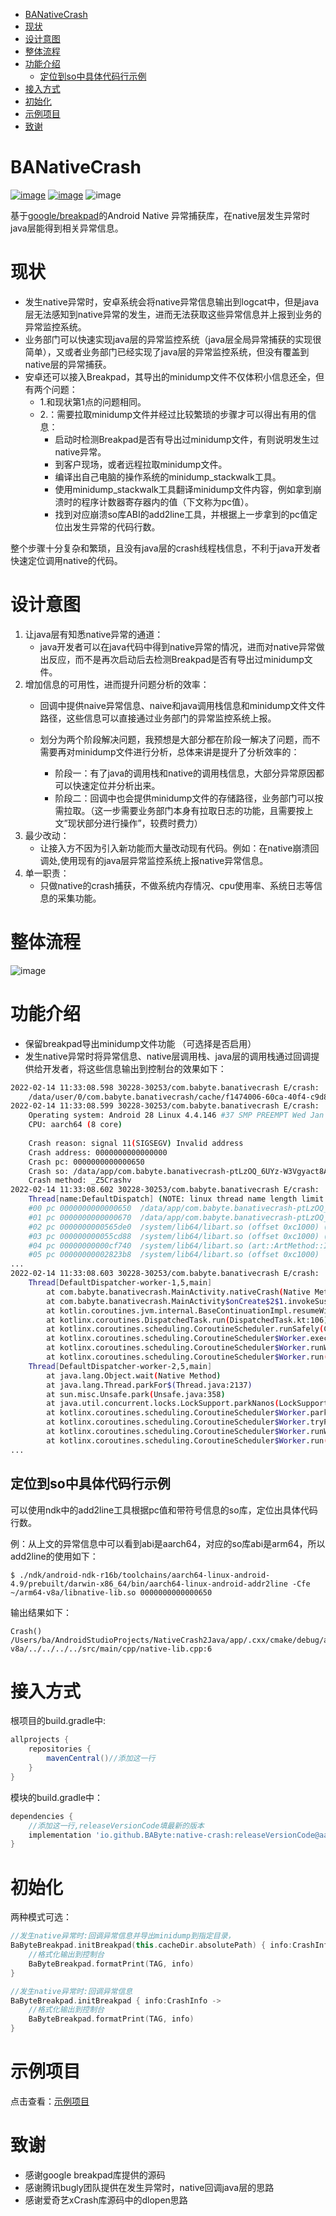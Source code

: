    * [BANativeCrash](#banativecrash)
   * [现状](#现状)
   * [设计意图](#设计意图)
   * [整体流程](#整体流程)
   * [功能介绍](#功能介绍)
     * [定位到so中具体代码行示例](#定位到so中具体代码行示例)
   * [接入方式](#接入方式)
   * [初始化](#初始化)
   * [示例项目](#示例项目)
   * [致谢](#致谢)

# BANativeCrash

[![image](https://img.shields.io/badge/Release-1.0.6-brightgreen)](https://github.com/BAByte/BANativeCrash/releases)	[![image](https://img.shields.io/badge/SupportAndroidVersion-5--12-gree.svg)](https://developer.android.com/studio/releases/platforms?hl=zh-cn)	![image](https://img.shields.io/badge/supportABI-arm64--v8a|armeabi--v7a|x86|x86--64-gree.svg)

基于[google/breakpad](https://github.com/google/breakpad)的Android Native 异常捕获库，在native层发生异常时java层能得到相关异常信息。

# 现状

+ 发生native异常时，安卓系统会将native异常信息输出到logcat中，但是java层无法感知到native异常的发生，进而无法获取这些异常信息并上报到业务的异常监控系统。
+ 业务部门可以快速实现java层的异常监控系统（java层全局异常捕获的实现很简单），又或者业务部门已经实现了java层的异常监控系统，但没有覆盖到native层的异常捕获。
+ 安卓还可以接入Breakpad，其导出的minidump文件不仅体积小信息还全，但有两个问题：
  + 1.和现状第1点的问题相同。
  + 2.：需要拉取minidump文件并经过比较繁琐的步骤才可以得出有用的信息：
    + 启动时检测Breakpad是否有导出过minidump文件，有则说明发生过native异常。
    + 到客户现场，或者远程拉取minidump文件。
    + 编译出自己电脑的操作系统的minidump_stackwalk工具。
    + 使用minidump_stackwalk工具翻译minidump文件内容，例如拿到崩溃时的程序计数器寄存器内的值（下文称为pc值）。
    + 找到对应崩溃so库ABI的add2line工具，并根据上一步拿到的pc值定位出发生异常的代码行数。

整个步骤十分复杂和繁琐，且没有java层的crash线程栈信息，不利于java开发者快速定位调用native的代码。

# 设计意图

1. 让java层有知悉native异常的通道：
   + java开发者可以在java代码中得到native异常的情况，进而对native异常做出反应，而不是再次启动后去检测Breakpad是否有导出过minidump文件。
2. 增加信息的可用性，进而提升问题分析的效率：
   + 回调中提供naive异常信息、naive和java调用栈信息和minidump文件文件路径，这些信息可以直接通过业务部门的异常监控系统上报。

   + 划分为两个阶段解决问题，我预想是大部分都在阶段一解决了问题，而不需要再对minidump文件进行分析，总体来讲是提升了分析效率的：
     + 阶段一：有了java的调用栈和native的调用栈信息，大部分异常原因都可以快速定位并分析出来。
     + 阶段二：回调中也会提供minidump文件的存储路径，业务部门可以按需拉取。（这一步需要业务部门本身有拉取日志的功能，且需要按上文”现状部分进行操作”，较费时费力）
3. 最少改动：
   + 让接入方不因为引入新功能而大量改动现有代码。例如：在native崩溃回调处,使用现有的java层异常监控系统上报native异常信息。
4. 单一职责：
   + 只做native的crash捕获，不做系统内存情况、cpu使用率、系统日志等信息的采集功能。

# 整体流程

![image](https://github.com/BAByte/NativeCrash2Java/blob/main/pic/flow.png?raw=true)

# 功能介绍

+ 保留breakpad导出minidump文件功能 （可选择是否启用）
+ 发生native异常时将异常信息、native层调用栈、java层的调用栈通过回调提供给开发者，将这些信息输出到控制台的效果如下：


~~~bash
2022-02-14 11:33:08.598 30228-30253/com.babyte.banativecrash E/crash:  
    /data/user/0/com.babyte.banativecrash/cache/f1474006-60ca-40f4-c9d8e89a-47e90c2e.dmp
2022-02-14 11:33:08.599 30228-30253/com.babyte.banativecrash E/crash:  
    Operating system: Android 28 Linux 4.4.146 #37 SMP PREEMPT Wed Jan 20 18:26:59 CST 2021
    CPU: aarch64 (8 core)
    
    Crash reason: signal 11(SIGSEGV) Invalid address
    Crash address: 0000000000000000
    Crash pc: 0000000000000650
    Crash so: /data/app/com.babyte.banativecrash-ptLzOQ_6UYz-W3Vgyact8A==/lib/arm64/libnative-lib.so(arm64)
    Crash method: _Z5Crashv
2022-02-14 11:33:08.602 30228-30253/com.babyte.banativecrash E/crash:  
    Thread[name:DefaultDispatch] (NOTE: linux thread name length limit is 15 characters)
    #00 pc 0000000000000650  /data/app/com.babyte.banativecrash-ptLzOQ_6UYz-W3Vgyact8A==/lib/arm64/libnative-lib.so (Crash()+20)
    #01 pc 0000000000000670  /data/app/com.babyte.banativecrash-ptLzOQ_6UYz-W3Vgyact8A==/lib/arm64/libnative-lib.so (Java_com_babyte_banativecrash_MainActivity_nativeCrash+20)
    #02 pc 0000000000565de0  /system/lib64/libart.so (offset 0xc1000) (art_quick_generic_jni_trampoline+144)
    #03 pc 000000000055cd88  /system/lib64/libart.so (offset 0xc1000) (art_quick_invoke_stub+584)
    #04 pc 00000000000cf740  /system/lib64/libart.so (art::ArtMethod::Invoke(art::Thread*, unsigned int*, unsigned int, art::JValue*, char const*)+200)
    #05 pc 00000000002823b8  /system/lib64/libart.so (offset 0xc1000) 
...
2022-02-14 11:33:08.603 30228-30253/com.babyte.banativecrash E/crash:  
    Thread[DefaultDispatcher-worker-1,5,main]
        at com.babyte.banativecrash.MainActivity.nativeCrash(Native Method)
        at com.babyte.banativecrash.MainActivity$onCreate$2$1.invokeSuspend(MainActivity.kt:39)
        at kotlin.coroutines.jvm.internal.BaseContinuationImpl.resumeWith(ContinuationImpl.kt:33)
        at kotlinx.coroutines.DispatchedTask.run(DispatchedTask.kt:106)
        at kotlinx.coroutines.scheduling.CoroutineScheduler.runSafely(CoroutineScheduler.kt:571)
        at kotlinx.coroutines.scheduling.CoroutineScheduler$Worker.executeTask(CoroutineScheduler.kt:750)
        at kotlinx.coroutines.scheduling.CoroutineScheduler$Worker.runWorker(CoroutineScheduler.kt:678)
        at kotlinx.coroutines.scheduling.CoroutineScheduler$Worker.run(CoroutineScheduler.kt:665)
    Thread[DefaultDispatcher-worker-2,5,main]
        at java.lang.Object.wait(Native Method)
        at java.lang.Thread.parkFor$(Thread.java:2137)
        at sun.misc.Unsafe.park(Unsafe.java:358)
        at java.util.concurrent.locks.LockSupport.parkNanos(LockSupport.java:353)
        at kotlinx.coroutines.scheduling.CoroutineScheduler$Worker.park(CoroutineScheduler.kt:795)
        at kotlinx.coroutines.scheduling.CoroutineScheduler$Worker.tryPark(CoroutineScheduler.kt:740)
        at kotlinx.coroutines.scheduling.CoroutineScheduler$Worker.runWorker(CoroutineScheduler.kt:711)
        at kotlinx.coroutines.scheduling.CoroutineScheduler$Worker.run(CoroutineScheduler.kt:665)
...
~~~

## 定位到so中具体代码行示例

可以使用ndk中的add2line工具根据pc值和带符号信息的so库，定位出具体代码行数。

例：从上文的异常信息中可以看到abi是aarch64，对应的so库abi是arm64，所以add2line的使用如下：

~~~shell
$ ./ndk/android-ndk-r16b/toolchains/aarch64-linux-android-4.9/prebuilt/darwin-x86_64/bin/aarch64-linux-android-addr2line -Cfe ~/arm64-v8a/libnative-lib.so 0000000000000650
~~~

输出结果如下：

~~~shell
Crash()
/Users/ba/AndroidStudioProjects/NativeCrash2Java/app/.cxx/cmake/debug/arm64-v8a/../../../../src/main/cpp/native-lib.cpp:6
~~~

# 接入方式

根项目的build.gradle中:

~~~groovy
allprojects {
    repositories {
        mavenCentral()//添加这一行
    }
}
~~~

模块的build.gradle中：

~~~groovy
dependencies {   
    //添加这一行,releaseVersionCode填最新的版本
	implementation 'io.github.BAByte:native-crash:releaseVersionCode@aar' 
}
~~~

# 初始化

两种模式可选：

~~~kotlin
//发生native异常时:回调异常信息并导出minidump到指定目录，
BaByteBreakpad.initBreakpad(this.cacheDir.absolutePath) { info:CrashInfo ->
    //格式化输出到控制台
    BaByteBreakpad.formatPrint(TAG, info)
}

//发生native异常时:回调异常信息
BaByteBreakpad.initBreakpad { info:CrashInfo ->
    //格式化输出到控制台
    BaByteBreakpad.formatPrint(TAG, info)
}
~~~

# 示例项目

点击查看：[示例项目](https://github.com/BAByte/NativeCrash2Java/tree/main/app)

# 致谢

+ 感谢google breakpad库提供的源码
+ 感谢腾讯bugly团队提供在发生异常时，native回调java层的思路
+ 感谢爱奇艺xCrash库源码中的dlopen思路
